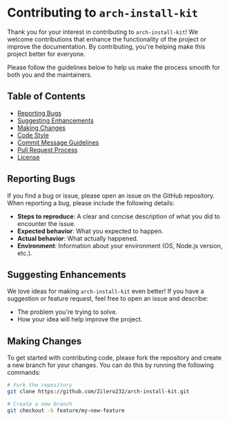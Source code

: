 # Contributing to `arch-install-kit`

Thank you for your interest in contributing to `arch-install-kit`! We welcome contributions that enhance the functionality of the project or improve the documentation. By contributing, you're helping make this project better for everyone.

Please follow the guidelines below to help us make the process smooth for both you and the maintainers.

## Table of Contents

- [Reporting Bugs](#reporting-bugs)
- [Suggesting Enhancements](#suggesting-enhancements)
- [Making Changes](#making-changes)
- [Code Style](#code-style)
- [Commit Message Guidelines](#commit-message-guidelines)
- [Pull Request Process](#pull-request-process)
- [License](#license)

## Reporting Bugs

If you find a bug or issue, please open an issue on the GitHub repository. When reporting a bug, please include the following details:

- **Steps to reproduce**: A clear and concise description of what you did to encounter the issue.
- **Expected behavior**: What you expected to happen.
- **Actual behavior**: What actually happened.
- **Environment**: Information about your environment (OS, Node.js version, etc.).

## Suggesting Enhancements

We love ideas for making `arch-install-kit` even better! If you have a suggestion or feature request, feel free to open an issue and describe:

- The problem you're trying to solve.
- How your idea will help improve the project.

## Making Changes

To get started with contributing code, please fork the repository and create a new branch for your changes. You can do this by running the following commands:

```bash
# Fork the repository
git clone https://github.com/Zilero232/arch-install-kit.git

# Create a new branch
git checkout -b feature/my-new-feature
```